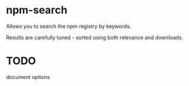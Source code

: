 # npm-search

Allows you to search the npm registry by keywords. 

Results are carefully tuned - sorted using both relevance and downloads.

# TODO

document options
